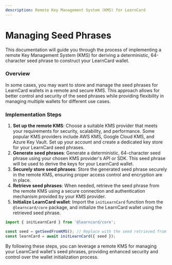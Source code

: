 ```yaml
---
description: Remote Key Management System (KMS) for LearnCard
---
```


# Managing Seed Phrases

This documentation will guide you through the process of implementing a remote Key Management System (KMS) for deriving a deterministic, 64-character seed phrase to construct your LearnCard wallet.

### Overview

In some cases, you may want to store and manage the seed phrases for LearnCard wallets in a remote and secure KMS. This approach allows for better control and security of the seed phrases while providing flexibility in managing multiple wallets for different use cases.

### Implementation Steps

1. **Set up the remote KMS**: Choose a suitable KMS provider that meets your requirements for security, scalability, and performance. Some popular KMS providers include AWS KMS, Google Cloud KMS, and Azure Key Vault. Set up your account and create a dedicated key store for your LearnCard seed phrases.
2. **Generate seed phrases**: Generate a deterministic, 64-character seed phrase using your chosen KMS provider's API or SDK. This seed phrase will be used to derive the keys for your LearnCard wallet.
3. **Securely store seed phrases**: Store the generated seed phrase securely in the remote KMS, ensuring proper access control and encryption are in place.
4. **Retrieve seed phrases**: When needed, retrieve the seed phrase from the remote KMS using a secure connection and authentication mechanism provided by your KMS provider.
5. **Initialize LearnCard wallet**: Import the `initLearnCard` function from the `@learncard/core` package, and initialize the LearnCard wallet using the retrieved seed phrase.

```javascript
import { initLearnCard } from '@learncard/core';

const seed = getSeedFromKMS(); // Replace with the seed retrieved from your remote KMS
const learnCard = await initLearnCard({ seed });
```

By following these steps, you can leverage a remote KMS for managing your LearnCard wallet's seed phrases, providing enhanced security and control over the wallet initialization process.
